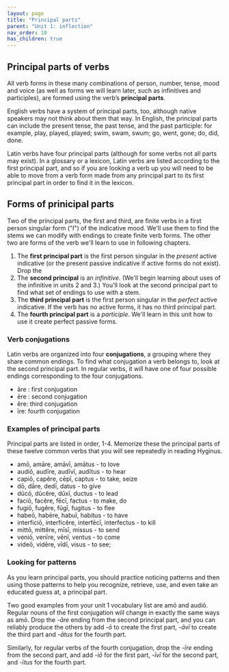 ```yaml
---
layout: page
title: "Principal parts"
parent: "Unit 1: inflection"
nav_order: 10
has_children: true
---
```


## Principal parts of verbs

All verb forms in these many combinations of person, number, tense, mood and voice (as well as forms we will learn later, such as infinitives and participles), are formed using the verb’s **principal parts**.

English verbs have a system of principal parts, too, although native speakers may not think about them that way. In English, the principal parts can include the present tense, the past tense, and the past participle: for example, play, played, played; swim, swam, swum; go, went, gone; do, did, done.

Latin verbs have four principal parts (although for some verbs not all parts may exist). 
In a glossary or a lexicon, Latin verbs are listed according to the first principal part, and so if you are looking a verb up you will need to be able to move from a verb form made from any principal part to its first principal part in order to find it in the lexicon.



## Forms of prinicipal parts

Two of the principal parts, the first and third, are finite verbs in a first person singular form ("I") of the indicative mood.  We'll use them to find the stems we can modify with endings to create  finite verb forms.  The other two are forms of the verb we'll learn to use in following chapters.

1. The **first principal part** is the first person singular in the *present* active indicative (or the present passive indicative if active forms do not exist).  Drop the 
2. The **second principal** is an *infinitive*.  (We'll begin learning about uses of the infinitive in units 2 and 3.) You'll look at the second principal part to find what set of endings to use with a stem.
3. The **third principal part** is the first person singular in the *perfect* active indicative.  If the verb has no active forms, it has no third principal part.
3. The **fourth principal part** is a *participle*. We'll learn in this unit how to use it create perfect passive forms.


### Verb conjugations

Latin verbs are organized into four **conjugations**, a grouping where they share common endings.  To find what conjugation a verb belongs to, look at the second principal part.  In regular verbs, it will have one of four possible endings corresponding to the four conjugations.

- āre : first conjugation
- ēre : second conjugation
- ĕre: third conjugation
- īre: fourth conjugation



### Examples of principal parts

Principal parts are listed in order, 1-4. Memorize these the principal parts of these twelve common verbs that you will see repeatedly in reading Hyginus.

- amō, amāre, amāvī, amātus - to love
- audiō, audīre, audīvī, audītus - to hear
- capiō, capĕre, cēpī, captus - to take, seize
- dō, dāre, dedī, datus - to give
- dūcō, dūcĕre, dūxī, ductus - to lead
- faciō, facĕre, fēcī, factus - to make, do
- fugiō, fugĕre, fūgī, fugitus - to flee
- habeō, habēre, habuī, habitus - to have
- interficiō, interficĕre, interfēcī, interfectus - to kill
- mittō, mittĕre, mīsī, missus - to send
- veniō, venīre, vēnī, ventus - to come
- videō, vidēre, vīdī, visus - to see; 


### Looking for patterns

As you learn principal parts, you should practice noticing patterns and then using those patterns to help you recognize, retrieve, use, and even take an educated guess at, a principal part. 

Two good examples from your unit 1 vocabulary list are amō and audiō.  Regular nouns of the first conjugation will change in exactly the same ways as amō. Drop the *-āre* ending from the second principal part, and you can reliably produce the others by add *-ō* to create the first part, *-āvī* to create the third part and *-ātus* for the fourth part.

Similarly, for regular verbs of the fourth conjugation, drop the *-īre* ending from the second part, and add *-iō* for the first part, *-īvī* for the second part, and *-ītus*  for the fourth part.
